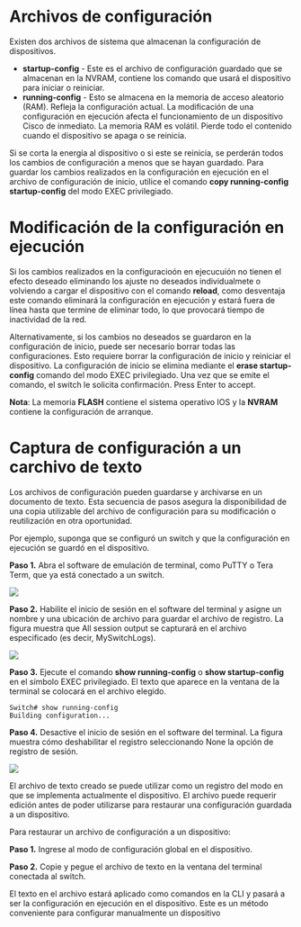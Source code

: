 # Archivos de configuración

Existen dos archivos de sistema que almacenan la configuración de dispositivos.

-   **startup-config** - Este es el archivo de configuración guardado que se almacenan en la NVRAM, contiene los comando que usará el dispositivo para iniciar o reiniciar.
-   **running-config** - Esto se almacena en la memoria de acceso aleatorio (RAM). Refleja la configuración actual. La modificación de una configuración en ejecución afecta el funcionamiento de un dispositivo Cisco de inmediato. La memoria RAM es volátil. Pierde todo el contenido cuando el dispositivo se apaga o se reinicia.

Si se corta la energía al dispositivo o si este se reinicia, se perderán todos los cambios de configuración a menos que se hayan guardado. Para guardar los cambios realizados en la configuración en ejecución en el archivo de configuración de inicio, utilice el comando **copy running-config startup-config** del modo EXEC privilegiado.

# Modificación de la configuración en ejecución

Si los cambios realizados en la configuracioón en ejecucuión no tienen el efecto deseado eliminando los ajuste no deseados individualmete o volviendo a cargar el dispositivo con el comando **reload**, como desventaja este comando eliminará la configuración en ejecución y estará fuera de línea hasta que termine de eliminar todo, lo que provocará tiempo de inactividad de la red.

Alternativamente, si los cambios no deseados se guardaron en la configuración de inicio, puede ser necesario borrar todas las configuraciones. Esto requiere borrar la configuración de inicio y reiniciar el dispositivo. La configuración de inicio se elimina mediante el **erase startup-config** comando del modo EXEC privilegiado. Una vez que se emite el comando, el switch le solicita confirmación. Press Enter to accept.

**Nota**: La memoria **FLASH** contiene el sistema operativo IOS y la **NVRAM** contiene la configuración de arranque.

# Captura de configuración a un carchivo de texto

Los archivos de configuración pueden guardarse y archivarse en un documento de texto. Esta secuencia de pasos asegura la disponibilidad de una copia utilizable del archivo de configuración para su modificación o reutilización en otra oportunidad.

Por ejemplo, suponga que se configuró un switch y que la configuración en ejecución se guardó en el dispositivo.

**Paso 1.** Abra el software de emulación de terminal, como PuTTY o Tera Term, que ya está conectado a un switch.

![](https://ccnadesdecero.es/wp-content/uploads/2020/07/Software-de-emulaci%C3%B3n-de-terminal.png)

**Paso 2.** Habilite el inicio de sesión en el software del terminal y asigne un nombre y una ubicación de archivo para guardar el archivo de registro. La figura muestra que All session output se capturará en el archivo especificado (es decir, MySwitchLogs).

![](https://ccnadesdecero.es/wp-content/uploads/2020/07/Archivo-MySwitchLogs.png)

**Paso 3.** Ejecute el comando **show running-config** o **show startup-config** en el símbolo EXEC privilegiado. El texto que aparece en la ventana de la terminal se colocará en el archivo elegido.

```cisco
Switch# show running-config
Building configuration...
```

**Paso 4.** Desactive el inicio de sesión en el software del terminal. La figura muestra cómo deshabilitar el registro seleccionando None la opción de registro de sesión.

![](https://ccnadesdecero.es/wp-content/uploads/2020/07/Configuraci%C3%B3n-PuTTY.png)

El archivo de texto creado se puede utilizar como un registro del modo en que se implementa actualmente el dispositivo. El archivo puede requerir edición antes de poder utilizarse para restaurar una configuración guardada a un dispositivo.

Para restaurar un archivo de configuración a un dispositivo:

**Paso 1.** Ingrese al modo de configuración global en el dispositivo.

**Paso 2.** Copie y pegue el archivo de texto en la ventana del terminal conectada al switch.

El texto en el archivo estará aplicado como comandos en la CLI y pasará a ser la configuración en ejecución en el dispositivo. Este es un método conveniente para configurar manualmente un dispositivo